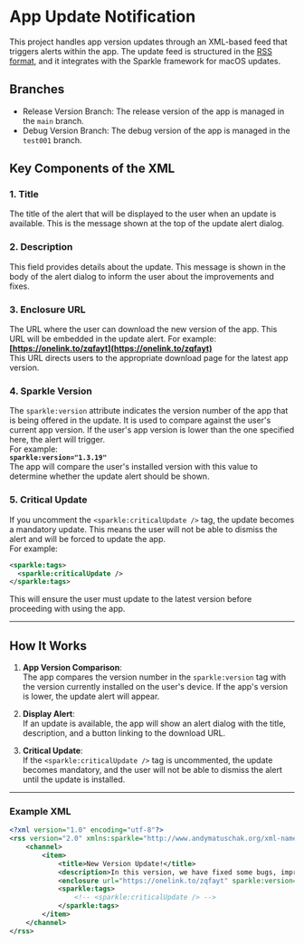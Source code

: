 # App Update Notification

This project handles app version updates through an XML-based feed that triggers alerts within the app. The update feed is structured in the [RSS format](https://www.rssboard.org/), and it integrates with the Sparkle framework for macOS updates.

## Branches

- Release Version Branch: The release version of the app is managed in the `main` branch.
- Debug Version Branch: The debug version of the app is managed in the `test001` branch.

## Key Components of the XML

### 1. **Title**  
The title of the alert that will be displayed to the user when an update is available.
This is the message shown at the top of the update alert dialog.

### 2. **Description**  
This field provides details about the update.
This message is shown in the body of the alert dialog to inform the user about the improvements and fixes.

### 3. **Enclosure URL**  
The URL where the user can download the new version of the app. This URL will be embedded in the update alert. For example:  
**[https://onelink.to/zqfayt](https://onelink.to/zqfayt)**  
This URL directs users to the appropriate download page for the latest app version.

### 4. **Sparkle Version**  
The `sparkle:version` attribute indicates the version number of the app that is being offered in the update. It is used to compare against the user's current app version. If the user's app version is lower than the one specified here, the alert will trigger.  
For example:  
**`sparkle:version="1.3.19"`**  
The app will compare the user's installed version with this value to determine whether the update alert should be shown.

### 5. **Critical Update**  
If you uncomment the `<sparkle:criticalUpdate />` tag, the update becomes a mandatory update. This means the user will not be able to dismiss the alert and will be forced to update the app.  
For example:
```xml
<sparkle:tags>
  <sparkle:criticalUpdate />
</sparkle:tags>
```
This will ensure the user must update to the latest version before proceeding with using the app.

---

## How It Works

1. **App Version Comparison**:  
   The app compares the version number in the `sparkle:version` tag with the version currently installed on the user's device. If the app's version is lower, the update alert will appear.

2. **Display Alert**:  
   If an update is available, the app will show an alert dialog with the title, description, and a button linking to the download URL.

3. **Critical Update**:  
   If the `<sparkle:criticalUpdate />` tag is uncommented, the update becomes mandatory, and the user will not be able to dismiss the alert until the update is installed.

---

### Example XML

```xml
<?xml version="1.0" encoding="utf-8"?>
<rss version="2.0" xmlns:sparkle="http://www.andymatuschak.org/xml-namespaces/sparkle">
    <channel>
        <item>
            <title>New Version Update!</title>
            <description>In this version, we have fixed some bugs, improved app performance, and enhanced stability.</description>
            <enclosure url="https://onelink.to/zqfayt" sparkle:version="1.3.19" />
            <sparkle:tags>
                <!-- <sparkle:criticalUpdate /> -->
            </sparkle:tags>
        </item>
    </channel>
</rss>
```
